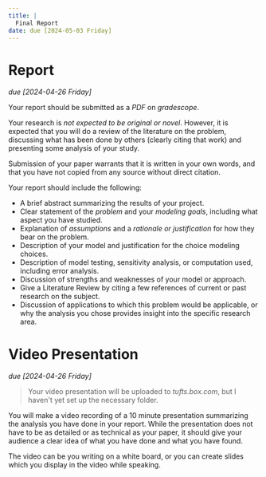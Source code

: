 ```yaml
---
title: |
  Final Report
date: due [2024-05-03 Friday]
---
```


# Report

*due [2024-04-26 Friday]*

Your report should be submitted as a *PDF* on *gradescope*.

Your research is *not expected to be original or novel*. However, it
is expected that you will do a review of the literature on the
problem, discussing what has been done by others (clearly citing that
work) and presenting some analysis of your study.

Submission of your paper warrants that it is written in your own
words, and that you have not copied from any source without direct
citation.

Your report should include the following:

-  A brief abstract summarizing the results of your project.
-  Clear statement of the *problem* and your *modeling goals*,
   including what aspect you have studied.
-  Explanation of *assumptions* and a *rationale or justification* for
   how they bear on the problem.
-  Description of your model and justification for the choice modeling
   choices.
-  Description of model testing, sensitivity analysis, or computation
   used, including error analysis.
-  Discussion of strengths and weaknesses of your model or approach.
-  Give a Literature Review by citing a few references of current or
   past research on the subject.
-  Discussion of applications to which this problem would be
   applicable, or why the analysis you chose provides insight into the
   specific research area.

# Video Presentation

*due [2024-04-26 Friday]*

> Your video presentation will be uploaded to *tufts.box.com*, but I
> haven't yet set up the necessary folder.

You will make a video recording of a 10 minute presentation
summarizing the analysis you have done in your report. While the
presentation does not have to be as detailed or as technical as your
paper, it should give your audience a clear idea of what you have done
and what you have found.

The video can be you writing on a white board, or you can create
slides which you display in the video while speaking. 
